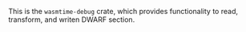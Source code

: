 This is the `wasmtime-debug` crate, which provides functionality to
read, transform, and writen DWARF section.

[`wasmtime-debug`]: https://crates.io/crates/wasmtime-debug

